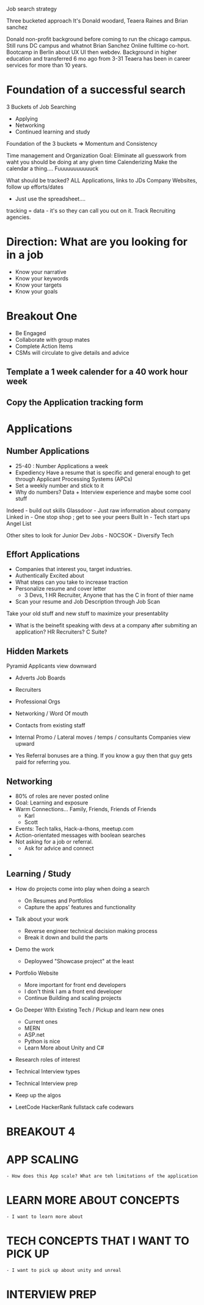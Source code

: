 Job search strategy

Three bucketed approach
It's Donald woodard, Teaera Raines and Brian sanchez

Donald non-profit background before coming to run the chicago campus. Still runs DC campus and whatnot
Brian Sanchez Online fulltime co-hort. Bootcamp in Berlin about UX UI then webdev. Background in higher education and transferred 6 mo ago from 3-31
Teaera has been in career services for more than 10 years. 


# Foundation of a successful search

3 Buckets of Job Searching
* Applying
* Networking
* Continued learning and study

Foundation of the 3 buckets => Momentum and Consistency

Time management and Organization
Goal: Eliminate all guesswork from waht you should be doing at any given time
Calenderizing
Make the calendar a thing.... Fuuuuuuuuuuuck

What should be tracked?
ALL Applications, links to JDs Company Websites, follow up efforts/dates
- Just use the spreadsheet....

tracking = data - it's so they can call you out on it.
Track Recruiting agencies.

# Direction: What are you looking for in a job
- Know your narrative
- Know your keywords
- Know your targets
- Know your goals

# Breakout One
- Be Engaged
- Collaborate with group mates
- Complete Action Items
- CSMs will circulate to give details and advice
## Template a 1 week calender for a 40 work hour week
## Copy the Application tracking form

# Applications
## Number Applications
- 25-40 : Number Applications a week 
- Expediency Have a resume that is specific and general enough to get through Applicant Processing Systems (APCs)
- Set a weekly number and stick to it
- Why do numbers? Data + Interview experience and maybe some cool stuff

Indeed - build out skills
Glassdoor - Just raw information about company
Linked in - One stop shop ; get to see your peers
Built In - Tech start ups
Angel List 

Other sites to look for
Junior Dev Jobs - NOCSOK - Diversify Tech


## Effort Applications
- Companies that interest you, target industries. 
- Authentically Excited about
- What steps can you take to increase traction
- Personalize resume and cover letter
    - 3 Devs, 1 HR Recruiter, Anyone that has the C in front of thier name
- Scan your resume and Job Description through Job Scan

Take your old stuff and new stuff to maximize your presentablity

- What is the beinefit speaking with devs at a company after submiting an application? HR Recruiters? C Suite?

## Hidden Markets
Pyramid
Applicants view downward
- Adverts Job Boards
- Recruiters
- Professional Orgs
- Networking / Word Of mouth
- Contacts from existing staff
- Internal Promo / Lateral moves / temps / consultants
Companies view upward

- Yes Referral bonuses are a thing. If you know a guy then that guy gets paid for referring you.

## Networking
- 80% of roles are never posted online
- Goal: Learning and exposure
- Warm Connections... Family, Friends, Friends of Friends
    - Karl
    - Scott
- Events: Tech talks, Hack-a-thons, meetup.com
- Action-orientated messages with boolean searches
- Not asking for a job or referral. 
    - Ask for advice and connect
- 

## Learning / Study
- How do projects come into play when doing a search
    - On Resumes and Portfolios
    - Capture the apps' features and functionality
- Talk about your work
    - Reverse engineer technical decision making process
    - Break it down and build the parts
- Demo the work
    - Deploywed "Showcase project" at the least
- Portfolio Website
    - More important for front end developers
    - I don't think I am a front end developer
    - Continue Building and scaling projects
- Go Deeper WIth Existing Tech / Pickup and learn new ones
    - Current ones
    - MERN
    - ASP.net
    - Python is nice
    - Learn More about Unity and C#

- Research roles of interest
- Technical Interview types
- Technical Interview prep

- Keep up the algos
- LeetCode HackerRank fullstack cafe codewars

# BREAKOUT 4
# APP SCALING
    - How does this App scale? What are teh limitations of the application
# LEARN MORE ABOUT CONCEPTS
    - I want to learn more about
# TECH CONCEPTS THAT I WANT TO PICK UP
    - I want to pick up about unity and unreal
# INTERVIEW PREP

